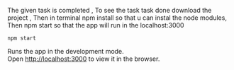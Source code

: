 
The given task is completed , 
To see the task task done download the project ,
Then in terminal npm install so that u can instal the node modules,
Then npm start so that the app will run in the localhost:3000

`npm start`

Runs the app in the development mode.\
Open [http://localhost:3000](http://localhost:3000) to view it in the browser.
